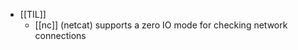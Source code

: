 - [[TIL]]
	- [[nc]] (netcat) supports a zero IO mode for checking network connections
	  ``` bash
	  
	  
	  ```